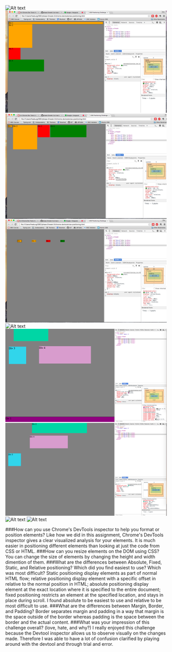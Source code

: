 ![Alt text](imgs/change_the_color.png)
![Alt text](imgs/column.png)
![Alt text](imgs/row.png)
![Alt text](imgs/make_equidistant.png)
![Alt text](imgs/squares.png)
![Alt text](imgs/footer.png)
![Alt text](imgs/header.png)
![Alt text](sidebar.png)
![Alt text](creative.png)


###How can you use Chrome's DevTools inspector to help you format or position elements?
  Like how we did in this assignment, Chrome's DevTools inspector gives a clear visualized analysis for your elements. It is much easier in positioning different elements than looking at just the code from CSS or HTML.
###How can you resize elements on the DOM using CSS?
  You can change the size of elements by changing the height and width dimention of them.
###What are the differences between Absolute, Fixed, Static, and Relative positioning? Which did you find easiest to use? Which was most difficult?
  Static positioning display elements as part of normal HTML flow; relative positioning display element with a specific offset in relative to the normal position in HTML; absolute positioning display element at the exact location where it is specified to the entire document; fixed positioning restricts an element at the specified location, and stays in place during scroll. I found absolute to be easiest to use and relative to be most difficult to use.
###What are the differences between Margin, Border, and Padding?
  Border separates margin and padding in a way that margin is the space outside of the border whereas padding is the space between the border and the actual content.
###What was your impression of this challenge overall? (love, hate, and why?)
  I really enjoyed this challenge because the Devtool inspector allows us to observe visually on the changes made. Therefore I was able to have a lot of confusion clarified by playing around with the devtool and through trial and error.